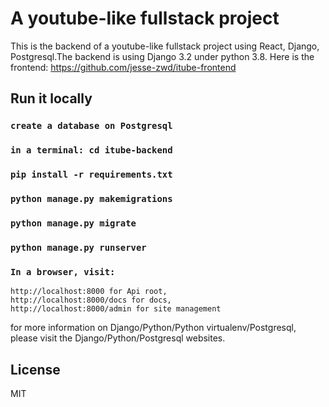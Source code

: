 # A youtube-like fullstack project

This is the backend of a youtube-like fullstack project using React, Django, Postgresql.The backend is using Django 3.2 under python 3.8. Here is the frontend: https://github.com/jesse-zwd/itube-frontend

## Run it locally

### `create a database on Postgresql`

### `in a terminal: cd itube-backend`

### `pip install -r requirements.txt`

### `python manage.py makemigrations`

### `python manage.py migrate`

### `python manage.py runserver`

### `In a browser, visit:`

    http://localhost:8000 for Api root,
    http://localhost:8000/docs for docs,
    http://localhost:8000/admin for site management

for more information on Django/Python/Python virtualenv/Postgresql, please visit the Django/Python/Postgresql websites.

## License

MIT
